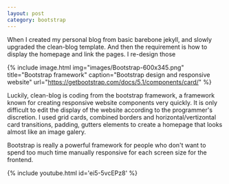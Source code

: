 ```yaml
---
layout: post
category: bootstrap
---
```


When I created my personal blog from basic barebone jekyll, and slowly upgraded the clean-blog template. And then the requirement is how to display the homepage and link the pages. I re-design those

{% include image.html
            img="images/Bootstrap-600x345.png"
            title="Bootstrap framework"
            caption="Bootstrap design and responsive website" 
            url="https://getbootstrap.com/docs/5.1/components/card/" %}

Luckily, clean-blog is coding from the bootstrap framework, a framework known for creating responsive website components very quickly. It is only difficult to edit the display of the website according to the programmer's discretion. I used grid cards, combined borders and horizontal/vertizontal card transitions, padding, gutters elements to create a homepage that looks almost like an image galery.

Bootstrap is really a powerful framework for people who don't want to spend too much time manually responsive for each screen size for the frontend.

{% include youtube.html id='ei5-5vcEPz8' %}

